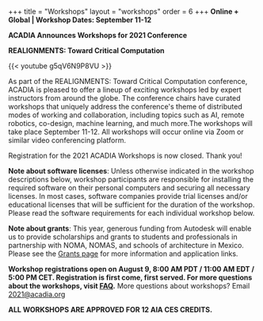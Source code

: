+++
title = "Workshops"
layout = "workshops"
order = 6
+++
**Online + Global | Workshop Dates: September 11-12**

**ACADIA Announces Workshops for 2021 Conference**

**REALIGNMENTS: Toward Critical Computation**


<!-- [![Visit Workshop Exhibition](Workshops-Exhibition.jpeg)](https://bit.ly/ACADIA-2021-Workshops-Gallery) -->


{{< youtube g5qV6N9P8VU >}}


As part of the REALIGNMENTS: Toward Critical Computation conference, ACADIA is pleased to offer a lineup of exciting workshops led by expert instructors from around the globe. The conference chairs have curated workshops that uniquely address the conference's theme of distributed modes of working and collaboration, including topics such as AI, remote robotics, co-design, machine learning, and much more.The workshops will take place September 11-12. All workshops will occur online via Zoom or similar video conferencing platform. 

Registration for the 2021 ACADIA Workshops is now closed. Thank you!

**Note about software licenses**: Unless otherwise indicated in the workshop descriptions below, workshop participants are responsible for installing the required software on their personal computers and securing all necessary licenses. In most cases, software companies provide trial licenses and/or educational licenses that will be sufficient for the duration of the workshop. Please read the software requirements for each individual workshop below. 

**Note about grants**: This year, generous funding from Autodesk will enable us to provide scholarships and grants to students and professionals in partnership with NOMA, NOMAS, and schools of architecture in Mexico. Please see the [Grants page](http://2021.acadia.org/grants/) for more information and application links.

**Workshop registrations open on August 9, 8:00 AM PDT / 11:00 AM EDT / 5:00 PM CET. Registration is first come, first served. For more questions about the workshops, visit [FAQ](http://2021.acadia.org/faq/).** More questions about workshops? Email 2021@acadia.org

**​ALL WORKSHOPS ARE APPROVED FOR 12 AIA CES CREDITS.**